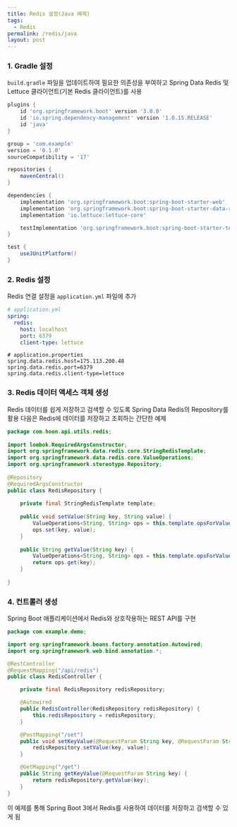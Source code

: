 ```yaml
---
title: Redis 설정(Java 예제)
tags:
  - Redis
permalink: /redis/java
layout: post
---
```

### 1. Gradle 설정

`build.gradle` 파일을 업데이트하여 필요한 의존성을 부여하고 Spring Data Redis 및 Lettuce 클라이언트(기본 Redis 클라이언트)를 사용

```gradle
plugins {
    id 'org.springframework.boot' version '3.0.0'
    id 'io.spring.dependency-management' version '1.0.15.RELEASE'
    id 'java'
}

group = 'com.example'
version = '0.1.0'
sourceCompatibility = '17'

repositories {
    mavenCentral()
}

dependencies {
    implementation 'org.springframework.boot:spring-boot-starter-web'
    implementation 'org.springframework.boot:spring-boot-starter-data-redis'
    implementation 'io.lettuce:lettuce-core'

    testImplementation 'org.springframework.boot:spring-boot-starter-test'
}

test {
    useJUnitPlatform()
}
```

### 2. Redis 설정

Redis 연결 설정을 `application.yml` 파일에 추가

```yaml
# application.yml
spring:
  redis:
    host: localhost
    port: 6379
    client-type: lettuce
```
```properties 
# application.properties
spring.data.redis.host=175.113.200.48
spring.data.redis.port=6379
spring.data.redis.client-type=lettuce
```



### 3. Redis 데이터 액세스 객체 생성

Redis 데이터를 쉽게 저장하고 검색할 수 있도록 Spring Data Redis의 Repository를 활용 다음은 Redis에 데이터를 저장하고 조회하는 간단한 예제

```java
package com.hoon.api.utils.redis;  
  
import lombok.RequiredArgsConstructor;  
import org.springframework.data.redis.core.StringRedisTemplate;  
import org.springframework.data.redis.core.ValueOperations;  
import org.springframework.stereotype.Repository;  
  
@Repository  
@RequiredArgsConstructor  
public class RedisRepository {  
  
    private final StringRedisTemplate template;  
  
    public void setValue(String key, String value) {  
        ValueOperations<String, String> ops = this.template.opsForValue();  
        ops.set(key, value);  
    }  
  
    public String getValue(String key) {  
        ValueOperations<String, String> ops = this.template.opsForValue();  
        return ops.get(key);  
    }  
  
}
```

### 4. 컨트롤러 생성

Spring Boot 애플리케이션에서 Redis와 상호작용하는 REST API를 구현

```java
package com.example.demo;

import org.springframework.beans.factory.annotation.Autowired;
import org.springframework.web.bind.annotation.*;

@RestController
@RequestMapping("/api/redis")
public class RedisController {

    private final RedisRepository redisRepository;

    @Autowired
    public RedisController(RedisRepository redisRepository) {
        this.redisRepository = redisRepository;
    }

    @PostMapping("/set")
    public void setKeyValue(@RequestParam String key, @RequestParam String value) {
        redisRepository.setValue(key, value);
    }

    @GetMapping("/get")
    public String getKeyValue(@RequestParam String key) {
        return redisRepository.getValue(key);
    }
}
```

이 예제를 통해 Spring Boot 3에서 Redis를 사용하여 데이터를 저장하고 검색할 수 있게 됨
